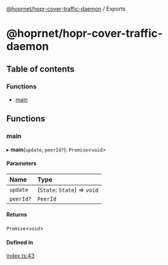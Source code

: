 [@hoprnet/hopr-cover-traffic-daemon](README.md) / Exports

# @hoprnet/hopr-cover-traffic-daemon

## Table of contents

### Functions

- [main](modules.md#main)

## Functions

### main

▸ **main**(`update`, `peerId?`): `Promise`<`void`\>

#### Parameters

| Name | Type |
| :------ | :------ |
| `update` | (`State`: `State`) => `void` |
| `peerId?` | `PeerId` |

#### Returns

`Promise`<`void`\>

#### Defined in

[index.ts:43](https://github.com/hoprnet/hoprnet/blob/master/packages/cover-traffic/src/index.ts#L43)
